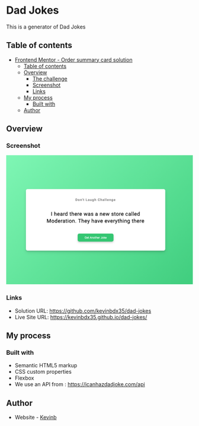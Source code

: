 # Dad Jokes

This is a generator of Dad Jokes

## Table of contents

- [Frontend Mentor - Order summary card solution](#frontend-mentor---order-summary-card-solution)
  - [Table of contents](#table-of-contents)
  - [Overview](#overview)
    - [The challenge](#the-challenge)
    - [Screenshot](#screenshot)
    - [Links](#links)
  - [My process](#my-process)
    - [Built with](#built-with)
  - [Author](#author)

## Overview

### Screenshot

![Dad Jockes Picture](img/dad-jokes.png)

### Links

- Solution URL: https://github.com/kevinbdx35/dad-jokes
- Live Site URL: https://kevinbdx35.github.io/dad-jokes/

## My process

### Built with

- Semantic HTML5 markup
- CSS custom properties
- Flexbox
- We use an API from : https://icanhazdadjoke.com/api


## Author

- Website - [Kevinb](https://kevinbdx35.github.io/kevinb/)

